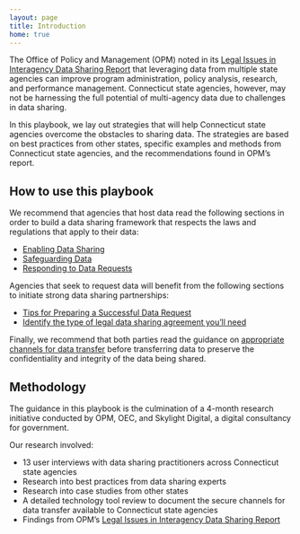 ```yaml
---
layout: page
title: Introduction
home: true
---
```


The Office of Policy and Management (OPM) noted in its [Legal Issues in Interagency Data Sharing Report](https://portal.ct.gov/-/media/CT-Data/PA-19153-Legal-Issues-in-Interagency-Data-Sharing-Report-11520.pdf) that leveraging data from multiple state agencies can improve program administration, policy analysis, research, and performance management. Connecticut state agencies, however, may not be harnessing the full potential of multi-agency data due to challenges in data sharing.

In this playbook, we lay out strategies that will help Connecticut state agencies overcome the obstacles to sharing data. The strategies are based on best practices from other states, specific examples and methods from Connecticut state agencies, and the recommendations found in OPM’s report. 

## How to use this playbook

We recommend that agencies that host data read the following sections in order to build a data sharing framework that respects the laws and regulations that apply to their data:

 * [Enabling Data Sharing](https://docs.google.com/document/d/1qo8inrsVmyThe3vz7_eoNk0IlgFOJ9Ig3IOrOz5PocM/edit?ts=5e4c6a36#heading=h.vnne50dskbx2)
 * [Safeguarding Data](https://docs.google.com/document/d/1qo8inrsVmyThe3vz7_eoNk0IlgFOJ9Ig3IOrOz5PocM/edit?ts=5e4c6a36#heading=h.1t3h5sf)
 * [Responding to Data Requests](https://docs.google.com/document/d/1qo8inrsVmyThe3vz7_eoNk0IlgFOJ9Ig3IOrOz5PocM/edit?ts=5e4c6a36#heading=h.6jpzae4qt2pi)

Agencies that seek to request data will benefit from the following sections to initiate strong data sharing partnerships:

 * [Tips for Preparing a Successful Data Request](https://docs.google.com/document/d/1qo8inrsVmyThe3vz7_eoNk0IlgFOJ9Ig3IOrOz5PocM/edit?ts=5e4c6a36#heading=h.ppu5gehm2n4s)
 * [Identify the type of legal data sharing agreement you’ll need](https://docs.google.com/document/d/1qo8inrsVmyThe3vz7_eoNk0IlgFOJ9Ig3IOrOz5PocM/edit?ts=5e4c6a36#heading=h.p42wbxson83w)

Finally, we recommend that both parties read the guidance on [appropriate channels for data transfer](https://docs.google.com/document/d/1qo8inrsVmyThe3vz7_eoNk0IlgFOJ9Ig3IOrOz5PocM/edit?ts=5e4c6a36#heading=h.19c6y18) before transferring data to preserve the confidentiality and integrity of the data being shared. 

## Methodology

The guidance in this playbook is the culmination of a 4-month research initiative conducted by OPM, OEC, and Skylight Digital, a digital consultancy for government. 

Our research involved:

 * 13 user interviews with data sharing practitioners across Connecticut state agencies
 * Research into best practices from data sharing experts
 * Research into case studies from other states
 * A detailed technology tool review to document the secure channels for data transfer available to Connecticut state agencies
 * Findings from OPM’s [Legal Issues in Interagency Data Sharing Report](https://portal.ct.gov/-/media/CT-Data/PA-19153-Legal-Issues-in-Interagency-Data-Sharing-Report-11520.pdf)